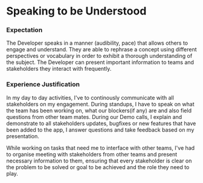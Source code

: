 # Speaking to be Understood

### Expectation
The Developer speaks in a manner (audibility, pace) that allows others to engage and understand. They are able to rephrase a concept using different perspectives or vocabulary in order to exhibit a thorough understanding of the subject. The Developer can present important information to teams and stakeholders they interact with frequently.

### Experience Justification
In my day to day activities, I've to continously communicate with all stakeholders on my engagement. During standups, I have to speak on what the team has been working on, what our blockers(if any) are and also field questions from other team mates. During our Demo calls, I explain and demonstrate to all stakeholders updates, bugfixes or new features that have been added to the app, I answer questions and take feedback based on my presentation.

While working on tasks that need me to interface with other teams, I've had to organise meeting with stakeholders from other teams and present necessary information to them, ensuring that every stakeholder is clear on the problem to be solved or goal to be achieved and the role they need to play.